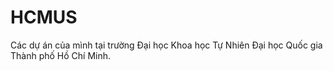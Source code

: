 # HCMUS
Các dự án của mình tại  trường Đại học Khoa học Tự Nhiên Đại học Quốc gia Thành phố Hồ Chí Minh.
